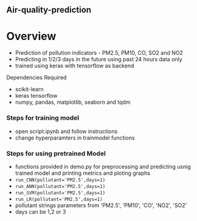 ## Air-quality-prediction
# Overview
- Prediction of pollution indicators - PM2.5, PM10, CO, SO2 and NO2
- Predicting in 1/2/3 days in the future using past 24 hours data only
- trained using keras with tensorflow as backend

Dependencies Required 
- scikit-learn
- keras tensorflow
- numpy, pandas, matplotlib, seaborn and tqdm

### Steps for training model 
- open script.ipynb and follow instructions 
- change hyperparamters in trainmodel functions

### Steps for using pretrained Model
- functions provided in demo.py for preprocessing and predicting usnig trained model and printing metrics and ploting graphs
- `run_CNN(pollutant='PM2.5',days=1)` 
- `run_ANN(pollutant='PM2.5',days=1)` 
- `run_SVM(pollutant='PM2.5',days=1)` 
- `run_LR(pollutant='PM2.5',days=1)` 
- pollutant strings parameters from 'PM2.5', 'PM10', 'CO', 'NO2', 'SO2'
- days can be 1,2 or 3

